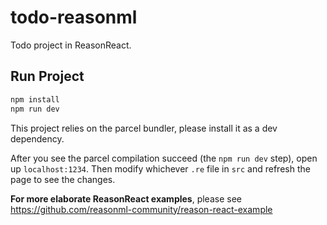 # todo-reasonml

Todo project in ReasonReact.
## Run Project

```sh
npm install
npm run dev
```

This project relies on the parcel bundler, please install it as a dev dependency.

After you see the parcel compilation succeed (the `npm run dev` step), open up `localhost:1234`. Then modify whichever `.re` file in `src` and refresh the page to see the changes.

**For more elaborate ReasonReact examples**, please see https://github.com/reasonml-community/reason-react-example